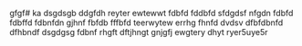 gfgf# ka
dsgdsgb
ddgfdh
reyter
ewtewwt
fdbfd
fddbfd
sfdgdsf
nfgdn
fdbfd
fdbffd
fdbnfdn
gjhnf
fbfdb
fffbfd
teerwytew
errhg
fhnfd
dvdsv
dfbfdbnfd
dfhbndf
dsgdgsg
fdbnf
rhgft
dftjhngt
gnjgfj
ewgtery
dhyt
ryer5uye5r
